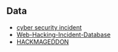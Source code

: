 ## Data

- [cyber security incident](http://vcdb.org/)
- [Web-Hacking-Incident-Database](http://projects.webappsec.org/w/page/13246995/Web-Hacking-Incident-Database)
- [HACKMAGEDDON](http://www.hackmageddon.com/)
